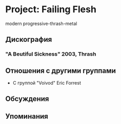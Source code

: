 # Project: Failing Flesh

modern progressive-thrash-metal

## Дискография

### "A Beutiful Sickness" 2003, Thrash




## Отношения с другими группами

* C группой "Voivod" Eric Forrest

## Обсуждения


## Упоминания

